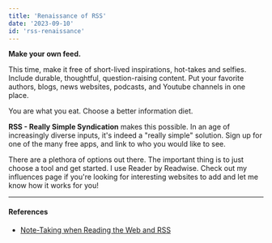 ```yaml
---
title: 'Renaissance of RSS'
date: '2023-09-10'
id: 'rss-renaissance'
---
```


**Make your own feed.**

This time, make it free of short-lived inspirations, hot-takes and selfies.
Include durable, thoughtful, question-raising content. Put your favorite authors, blogs, news websites, podcasts, and Youtube channels in one place.

You are what you eat. Choose a better information diet.

**RSS - Really Simple Syndication** makes this possible. In an age of increasingly diverse inputs, it's indeed a "really simple" solution. Sign up for one of the many free apps, and link to who you would like to see.

There are a plethora of options out there. The important thing is to just choose a tool and get started. I use Reader by Readwise. Check out my influences page if you're looking for interesting websites to add and let me know how it works for you!

----

#### References

- [Note-Taking when Reading the Web and RSS](https://zettelkasten.de/posts/reading-web-rss-note-taking/)
